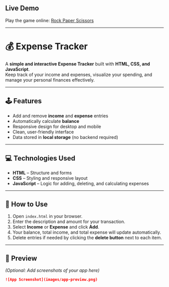 ## Live Demo
Play the game online: [Rock Paper Scissors](https://madhusudhanch.github.io/rock-paper-scissors/)

---

# 💰 Expense Tracker

A **simple and interactive Expense Tracker** built with **HTML, CSS, and JavaScript**.  
Keep track of your income and expenses, visualize your spending, and manage your personal finances effectively.

---

## 🕹️ Features
- Add and remove **income** and **expense** entries  
- Automatically calculate **balance**  
- Responsive design for desktop and mobile  
- Clean, user-friendly interface  
- Data stored in **local storage** (no backend required)

---

## 💻 Technologies Used
- **HTML** – Structure and forms  
- **CSS** – Styling and responsive layout  
- **JavaScript** – Logic for adding, deleting, and calculating expenses  

---

## 🚀 How to Use
1. Open `index.html` in your browser.  
2. Enter the description and amount for your transaction.  
3. Select **Income** or **Expense** and click **Add**.  
4. Your balance, total income, and total expense will update automatically.  
5. Delete entries if needed by clicking the **delete button** next to each item.

---

## 📸 Preview
*(Optional: Add screenshots of your app here)*

```markdown
![App Screenshot](images/app-preview.png)
